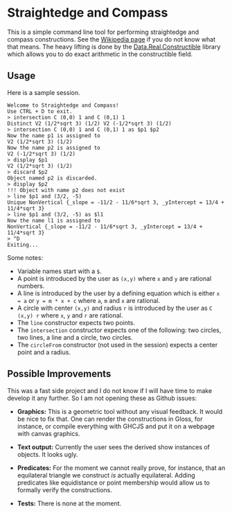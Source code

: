 # Straightedge and Compass

This is a simple command line tool for performing straightedge and compass constructions. See
the [Wikipedia page](https://en.wikipedia.org/wiki/Straightedge_and_compass_construction) if
you do not know what that means. The heavy lifting is done by the [Data.Real.Constructible](http://hackage.haskell.org/package/constructible-0.1.0.1/docs/Data-Real-Constructible.html)
library which allows you to do exact arithmetic in the constructible field.

## Usage

Here is a sample session.

```
Welcome to Straightedge and Compass!
Use CTRL + D to exit.
> intersection C (0,0) 1 and C (0,1) 1
Distinct V2 (1/2*sqrt 3) (1/2) V2 (-1/2*sqrt 3) (1/2)
> intersection C (0,0) 1 and C (0,1) 1 as $p1 $p2
Now the name p1 is assigned to
V2 (1/2*sqrt 3) (1/2)
Now the name p2 is assigned to
V2 (-1/2*sqrt 3) (1/2)
> display $p1
V2 (1/2*sqrt 3) (1/2)
> discard $p2
Object named p2 is discarded.
> display $p2
!!! Object with name p2 does not exist
> line $p1 and (3/2, -5)
Unique NonVertical {_slope = -11/2 - 11/6*sqrt 3, _yIntercept = 13/4 + 11/4*sqrt 3}
> line $p1 and (3/2, -5) as $l1
Now the name l1 is assigned to
NonVertical {_slope = -11/2 - 11/6*sqrt 3, _yIntercept = 13/4 + 11/4*sqrt 3}
> ^D
Exiting...
```

Some notes:
* Variable names start with a `$`.
* A point is introduced by the user as `(x,y)` where `x` and `y` are rational numbers.
* A line is introduced by the user by a defining equation which is either `x = a` or `y = m * x + c` where `a`, `m` and `x` are rational.
* A circle with center `(x,y)` and radius `r` is introduced by the user as `C (x,y) r` where `x`, `y` and `r` are rational.
* The `line` constructor expects two points.
* The `intersection` constructor expects one of the following: two circles, two lines, a line and a circle, two circles.
* The `circleFrom` constructor (not used in the session) expects a center point and a radius.

## Possible Improvements

This was a fast side project and I do not know if I will have time to make develop it
any further. So I am not opening these as Github issues:

* **Graphics:** This is a geometric tool without any visual feedback. It would be nice to fix that.
  One can render the constructions in Gloss, for instance, or compile everything with GHCJS and
  put it on a webpage with canvas graphics.

* **Text output:** Currently the user sees the derived show instances of objects. It looks ugly.

* **Predicates:** For the moment we cannot really prove, for instance, that an equilateral triangle we construct *is* actually equilateral. Adding predicates like equidistance or point membership would allow us to formally verify the constructions.

* **Tests:** There is none at the moment.




